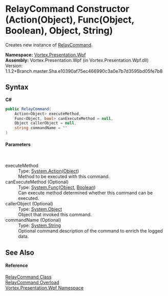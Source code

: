 # RelayCommand Constructor (Action(Object), Func(Object, Boolean), Object, String)
 

Creates new instance of <a href="T_Vortex_Presentation_Wpf_RelayCommand.md">RelayCommand</a>.

**Namespace:**&nbsp;<a href="N_Vortex_Presentation_Wpf.md">Vortex.Presentation.Wpf</a><br />**Assembly:**&nbsp;Vortex.Presentation.Wpf (in Vortex.Presentation.Wpf.dll) Version: 1.1.2+Branch.master.Sha.e10390af75ec466990c3a0e7b7d3595bd05fe7b8

## Syntax

**C#**<br />
``` C#
public RelayCommand(
	Action<Object> executeMethod,
	Func<Object, bool> canExecuteMethod = null,
	Object callerObject = null,
	string commandName = ""
)
```


#### Parameters
&nbsp;<dl><dt>executeMethod</dt><dd>Type: <a href="http://msdn2.microsoft.com/en-us/library/018hxwa8" target="_blank">System.Action</a>(<a href="http://msdn2.microsoft.com/en-us/library/e5kfa45b" target="_blank">Object</a>)<br />Method to be executed with this command.</dd><dt>canExecuteMethod (Optional)</dt><dd>Type: <a href="http://msdn2.microsoft.com/en-us/library/bb549151" target="_blank">System.Func</a>(<a href="http://msdn2.microsoft.com/en-us/library/e5kfa45b" target="_blank">Object</a>, <a href="http://msdn2.microsoft.com/en-us/library/a28wyd50" target="_blank">Boolean</a>)<br />Can execute method determined whether this command can be executed.</dd><dt>callerObject (Optional)</dt><dd>Type: <a href="http://msdn2.microsoft.com/en-us/library/e5kfa45b" target="_blank">System.Object</a><br />Object that invoked this command.</dd><dt>commandName (Optional)</dt><dd>Type: <a href="http://msdn2.microsoft.com/en-us/library/s1wwdcbf" target="_blank">System.String</a><br />Optional command description of the command to enrich the logged data.</dd></dl>

## See Also


#### Reference
<a href="T_Vortex_Presentation_Wpf_RelayCommand.md">RelayCommand Class</a><br /><a href="Overload_Vortex_Presentation_Wpf_RelayCommand__ctor.md">RelayCommand Overload</a><br /><a href="N_Vortex_Presentation_Wpf.md">Vortex.Presentation.Wpf Namespace</a><br />